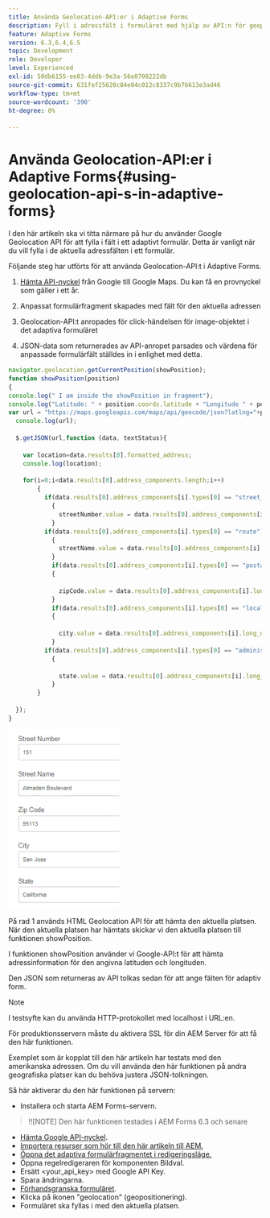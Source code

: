 ```yaml
---
title: Använda Geolocation-API:er i Adaptive Forms
description: Fyll i adressfält i formuläret med hjälp av API:n för geopositionering
feature: Adaptive Forms
version: 6.3,6.4,6.5
topic: Development
role: Developer
level: Experienced
exl-id: 50db6155-ee83-4ddb-9e3a-56e8709222db
source-git-commit: 631fef25620c84e04c012c8337c9b76613e3ad46
workflow-type: tm+mt
source-wordcount: '390'
ht-degree: 0%

---
```


# Använda Geolocation-API:er i Adaptive Forms{#using-geolocation-api-s-in-adaptive-forms}

I den här artikeln ska vi titta närmare på hur du använder Google Geolocation API för att fylla i fält i ett adaptivt formulär. Detta är vanligt när du vill fylla i de aktuella adressfälten i ett formulär.

Följande steg har utförts för att använda Geolocation-API:t i Adaptive Forms.

1. [Hämta API-nyckel](https://developers.google.com/maps/documentation/javascript/get-api-key) från Google till Google Maps. Du kan få en provnyckel som gäller i ett år.

1. Anpassat formulärfragment skapades med fält för den aktuella adressen

1. Geolocation-API:t anropades för click-händelsen för image-objektet i det adaptiva formuläret

1. JSON-data som returnerades av API-anropet parsades och värdena för anpassade formulärfält ställdes in i enlighet med detta.

```javascript
navigator.geolocation.getCurrentPosition(showPosition);
function showPosition(position) 
{
console.log(" I am inside the showPosition in fragment");
console.log("Latitude: " + position.coords.latitude + "Longitude " + position.coords.longitude);
var url = "https://maps.googleapis.com/maps/api/geocode/json?latlng="+position.coords.latitude+","+position.coords.longitude+"&key=<your_api_key>";
  console.log(url);
  
  $.getJSON(url,function (data, textStatus){
    
    var location=data.results[0].formatted_address;
    console.log(location);
    
    for(i=0;i<data.results[0].address_components.length;i++)
        {
          if(data.results[0].address_components[i].types[0] == "street_number")
            {
              streetNumber.value = data.results[0].address_components[i].long_name;
            }
          if(data.results[0].address_components[i].types[0] == "route")
            {
              streetName.value = data.results[0].address_components[i].long_name;
            }
            if(data.results[0].address_components[i].types[0] == "postal_code")
            {
              
              zipCode.value = data.results[0].address_components[i].long_name;
            }
            if(data.results[0].address_components[i].types[0] == "locality")
            {
              
              city.value = data.results[0].address_components[i].long_name;
            }
          if(data.results[0].address_components[i].types[0] == "administrative_area_level_1")
            {
              
              state.value = data.results[0].address_components[i].long_name;
            }
        }
    
  });
}
```

![Fälten fylls i med geoloaction API](assets/capture-4.gif)

På rad 1 används HTML Geolocation API för att hämta den aktuella platsen. När den aktuella platsen har hämtats skickar vi den aktuella platsen till funktionen showPosition.

I funktionen showPosition använder vi Google-API:t för att hämta adressinformation för den angivna latituden och longituden.

Den JSON som returneras av API tolkas sedan för att ange fälten för adaptiv form.

>[!NOTE]
>
>I testsyfte kan du använda HTTP-protokollet med localhost i URL:en.
>
>För produktionsservern måste du aktivera SSL för din AEM Server för att få den här funktionen.
>
>Exemplet som är kopplat till den här artikeln har testats med den amerikanska adressen. Om du vill använda den här funktionen på andra geografiska platser kan du behöva justera JSON-tolkningen.

Så här aktiverar du den här funktionen på servern:

* Installera och starta AEM Forms-servern.

>!![NOTE] Den här funktionen testades i AEM Forms 6.3 och senare
* [Hämta Google API-nyckel](https://developers.google.com/maps/documentation/javascript/get-api-key).
* [Importera resurser som hör till den här artikeln till AEM.](assets/geolocationapi.zip)
* [Öppna det adaptiva formulärfragmentet i redigeringsläge.](http://localhost:4502/editor.html/content/forms/af/currentaddressfragment.html)
* Öppna regelredigeraren för komponenten Bildval.
* Ersätt &lt;your_api_key> med Google API Key.
* Spara ändringarna.
* [Förhandsgranska formuläret](http://localhost:4502/content/dam/formsanddocuments/currentaddressfragment/jcr:content?wcmmode=disabled).
* Klicka på ikonen &quot;geolocation&quot; (geopositionering).
* Formuläret ska fyllas i med den aktuella platsen.

